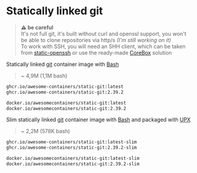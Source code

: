 # Statically linked git

> **⚠️ be careful**  
> It's not full git, it's built without curl and openssl support, you won't
> be able to clone repositories via http/s _(I'm still working on it)_  
> To work with SSH, you will need an SHH client, which can be taken
> from [static-openssh] or use the ready-made [CoreBox] solution

Statically linked [git] container image with [Bash]

> ~ 4,9M (1,1M bash)

```bash
ghcr.io/awesome-containers/static-git:latest
ghcr.io/awesome-containers/static-git:2.39.2

docker.io/awesomecontainers/static-git:latest
docker.io/awesomecontainers/static-git:2.39.2
```

Slim statically linked [git] container image with [Bash] and packaged with [UPX]

> ~ 2,2M (578K bash)

```bash
ghcr.io/awesome-containers/static-git:latest-slim
ghcr.io/awesome-containers/static-git:2.39.2-slim

docker.io/awesomecontainers/static-git:latest-slim
docker.io/awesomecontainers/static-git:2.39.2-slim
```

[git]: https://github.com/git/git
[Bash]: https://github.com/awesome-containers/static-bash
[UPX]: https://upx.github.io/
[CoreBox]: https://github.com/awesome-containers/corebox
[static-openssh]: https://github.com/awesome-containers/static-openssh

<!--
```bash
image="localhost/${PWD##*/}"

podman build -t "$image:latest" .
podman build -t "$image:latest-slim" -f Containerfile-slim \
  --build-arg STATIC_GIT_IMAGE="$image" \
  --build-arg STATIC_GIT_VERSION=latest --no-cache .

echo "$image:latest"
podman inspect "$image:latest" | jq '.[].Size' | numfmt --to=iec
echo "$image:latest-slim"
podman inspect "$image:latest-slim" | jq '.[].Size' | numfmt --to=iec

```
-->

